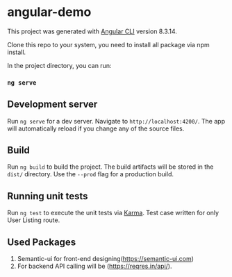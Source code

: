 # angular-demo
This project was generated with [Angular CLI](https://github.com/angular/angular-cli) version 8.3.14.

Clone this repo to your system, you need to install all package via npm install.

In the project directory, you can run:

### `ng serve`

## Development server

Run `ng serve` for a dev server. Navigate to `http://localhost:4200/`. The app will automatically reload if you change any of the source files.

## Build

Run `ng build` to build the project. The build artifacts will be stored in the `dist/` directory. Use the `--prod` flag for a production build.

## Running unit tests

Run `ng test` to execute the unit tests via [Karma](https://karma-runner.github.io).
Test case written for only User Listing route.

## Used Packages

1. Semantic-ui for front-end designing(https://semantic-ui.com)
2. For backend API calling will be (https://reqres.in/api/).

